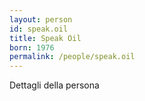 ```yaml
---
layout: person
id: speak.oil
title: Speak Oil
born: 1976
permalink: /people/speak.oil
---
```


Dettagli della persona 